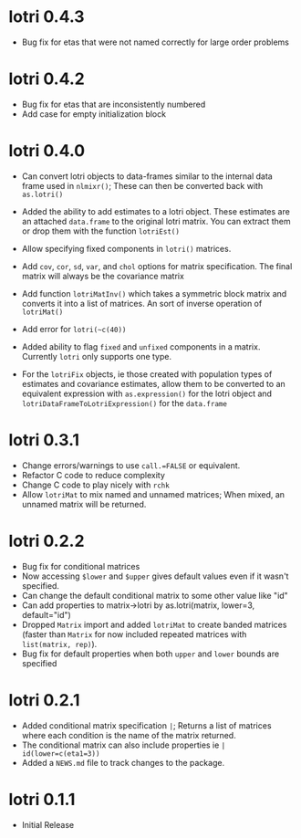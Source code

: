# lotri 0.4.3

* Bug fix for etas that were not named correctly for large order problems

# lotri 0.4.2

* Bug fix for etas that are inconsistently numbered
* Add case for empty initialization block

# lotri 0.4.0

* Can convert lotri objects to data-frames similar to the internal
  data frame used in `nlmixr()`; These can then be converted back with
  `as.lotri()`

* Added the ability to add estimates to a lotri object.  These
  estimates are an attached `data.frame` to the original lotri matrix.
  You can extract them or drop them with the function `lotriEst()`

* Allow specifying fixed components in `lotri()` matrices.

* Add `cov`, `cor`, `sd`, `var`, and `chol` options for matrix
  specification.  The final matrix will always be the covariance matrix
  
* Add function `lotriMatInv()` which takes a symmetric block matrix
  and converts it into a list of matrices.  An sort of inverse
  operation of `lotriMat()`

* Add error for `lotri(~c(40))`

* Added ability to flag `fixed` and `unfixed` components in a
  matrix. Currently `lotri` only supports one type.
  
* For the `lotriFix` objects, ie those created with population types
  of estimates and covariance estimates, allow them to be converted to
  an equivalent expression with `as.expression()` for the lotri object
  and `lotriDataFrameToLotriExpression()` for the `data.frame`

# lotri 0.3.1

* Change errors/warnings to use `call.=FALSE` or equivalent. 
* Refactor C code to reduce complexity
* Change C code to play nicely with `rchk`
* Allow `lotriMat` to mix named and unnamed matrices; When mixed, an
  unnamed matrix will be returned.

# lotri 0.2.2

* Bug fix for conditional matrices
* Now accessing `$lower` and `$upper` gives default values even if it
  wasn't specified.
* Can change the default conditional matrix to some other value like "id"
* Can add properties to matrix->lotri by as.lotri(matrix, lower=3, default="id")
* Dropped `Matrix` import and added `lotriMat` to create banded
  matrices (faster than `Matrix` for now included repeated matrices
  with `list(matrix, rep)`).
* Bug fix for default properties when both `upper` and `lower` bounds
  are specified

# lotri 0.2.1

* Added conditional matrix specification `|`; Returns a list of matrices
  where each condition is the name of the matrix returned.
* The conditional matrix can also include properties ie `| id(lower=c(eta1=3))`
* Added a `NEWS.md` file to track changes to the package.

# lotri 0.1.1

* Initial Release

